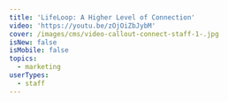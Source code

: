 ```yaml
---
title: 'LifeLoop: A Higher Level of Connection'
video: 'https://youtu.be/zOjOiZbJybM'
cover: /images/cms/video-callout-connect-staff-1-.jpg
isNew: false
isMobile: false
topics:
  - marketing
userTypes:
  - staff
---
```



